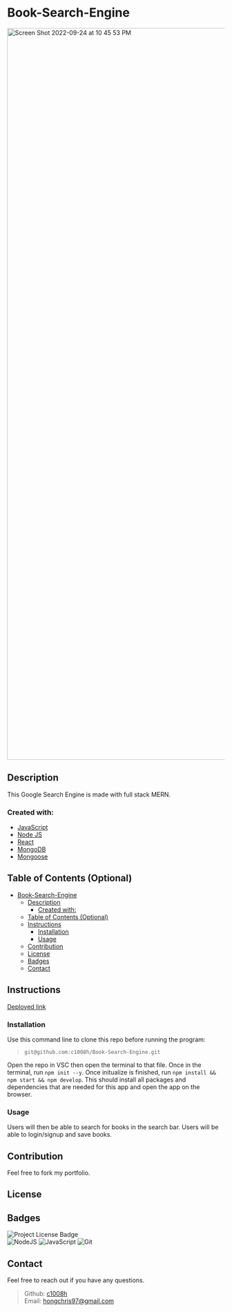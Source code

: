 # Book-Search-Engine
<img width="1696" alt="Screen Shot 2022-09-24 at 10 45 53 PM" src="https://user-images.githubusercontent.com/102135325/192130328-fbde030c-f1f3-4e0e-8d1f-230a63069593.png">


## Description
This Google Search Engine is made with full stack MERN.
### Created with:
- <a href='https://javascript.info/'>JavaScript</a>
- <a href='https://nodejs.org/en/'>Node JS</a>
- <a href='https://reactjs.org/docs/getting-started.html'>React</a>
- <a href='https://www.mongodb.com/'>MongoDB</a>
- <a href='https://mongoosejs.com/docs/'>Mongoose</a>


## Table of Contents (Optional)
- [Book-Search-Engine](#book-search-engine)
  - [Description](#description)
    - [Created with:](#created-with)
  - [Table of Contents (Optional)](#table-of-contents-optional)
  - [Instructions](#instructions)
    - [Installation](#installation)
    - [Usage](#usage)
  - [Contribution](#contribution)
  - [License](#license)
  - [Badges](#badges)
  - [Contact](#contact)


## Instructions
<a href='https://chris-book-search-engine.herokuapp.com/'>Deployed link</a>

### Installation
Use this command line to clone this repo before running the program:

>`git@github.com:c1008h/Book-Search-Engine.git`

Open the repo in VSC then open the terminal to that file. Once in the terminal, run `npm init --y`. Once initualize is finished, run `npm install && npm start && npm develop`. This should install all packages and dependencies that are needed for this app and open the app on the browser.

### Usage
Users will then be able to search for books in the search bar. Users will be able to login/signup and save books.

## Contribution
Feel free to fork my portfolio.

## License

## Badges
![Project License Badge](https://img.shields.io/badge/license-GNU-brightgreen) 
  <br>
![NodeJS](https://img.shields.io/badge/node.js-6DA55F?style=for-the-badge&logo=node.js&logoColor=white) ![JavaScript](https://img.shields.io/badge/javascript-%23323330.svg?style=for-the-badge&logo=javascript&logoColor=%23F7DF1E) ![Git](https://img.shields.io/badge/git-%23F05033.svg?style=for-the-badge&logo=git&logoColor=white)

## Contact
Feel free to reach out if you have any questions.
> Github: <a href='https://github.com/c1008h'>c1008h</a>
> <br>
> Email: <a href='mailto:hongchris97@gmail.com'>hongchris97@gmail.com</a>
